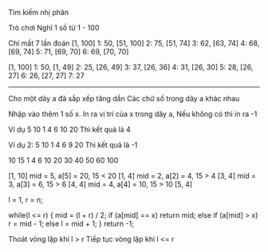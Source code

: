 Tìm kiếm nhị phân

Trò chơi
Nghĩ 1 số từ 1 - 100

Chỉ mất 7 lần đoán
[1, 100]
1: 50, [51, 100]
2: 75, [51, 74]
3: 62, [63, 74]
4: 68, [69, 74]
5: 71, [69, 70]
6: 69, [70, 70]

[1, 100]
1: 50, [1, 49]
2: 25, [26, 49]
3: 37, [26, 36]
4: 31, [26, 30]
5: 28, [26, 27]
6: 26, [27, 27]
7: 27

----------------------------------------
Cho một dãy a đã sắp xếp tăng dần
Các chữ số trong dãy a khác nhau

Nhập vào thêm 1 số x.
In ra vị trí của x trong dãy a,
Nếu không có thì in ra -1

Ví dụ
5 10
1 4 6 10 20
Thì kết quả là 4

Ví dụ 2:
5 10
1 4 6 9 20
Thì kết quả là -1





10 15
1 4 6 10 20 30 40 50 60 100

[1, 10]
mid = 5, a[5] = 20, 15 < 20
[1, 4]
mid = 2, a[2] = 4, 15 > 4
[3, 4]
mid = 3, a[3] = 6, 15 > 6
[4, 4]
mid = 4, a[4] = 10, 15 > 10
[5, 4]

l = 1, r = n;

while(l <= r) {
	mid = (l + r) / 2;
	if (a[mid] == x)
		return mid;
	else if (a[mid] > x)
		r = mid - 1;
	else 
		l = mid + 1;
}
return -1;


Thoát vòng lặp khi l > r
Tiếp tục vòng lặp khi l <= r
